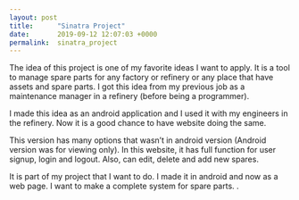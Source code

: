 ```yaml
---
layout: post
title:      "Sinatra Project"
date:       2019-09-12 12:07:03 +0000
permalink:  sinatra_project
---
```



The idea of this project is one of my favorite ideas I want to apply. It is a tool to manage spare parts for any factory or refinery or any place that have assets and spare parts. I got this idea from my previous job as a maintenance manager in a refinery (before being a programmer). 

I made this idea as an android application and I used it with my engineers in the refinery. Now it is a good chance to have website doing the same.

This version has many options that wasn’t in android version (Android version was for viewing only). In this website, it has full function for user signup, login and logout. Also, can edit, delete and add new spares.

It is part of my project that I want to do. I made it in android and now as a web page. I want to make a complete system for spare parts.
.
